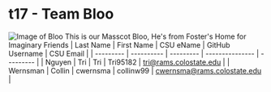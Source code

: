 # t17 - Team Bloo
![Image of Bloo](https://images-wixmp-ed30a86b8c4ca887773594c2.wixmp.com/f/5736f144-0ca5-4050-bd4d-3717c83771b5/ddh12q1-1b542ece-edc3-4997-8da5-f5a803615600.png?token=eyJ0eXAiOiJKV1QiLCJhbGciOiJIUzI1NiJ9.eyJzdWIiOiJ1cm46YXBwOiIsImlzcyI6InVybjphcHA6Iiwib2JqIjpbW3sicGF0aCI6IlwvZlwvNTczNmYxNDQtMGNhNS00MDUwLWJkNGQtMzcxN2M4Mzc3MWI1XC9kZGgxMnExLTFiNTQyZWNlLWVkYzMtNDk5Ny04ZGE1LWY1YTgwMzYxNTYwMC5wbmcifV1dLCJhdWQiOlsidXJuOnNlcnZpY2U6ZmlsZS5kb3dubG9hZCJdfQ.Qh8o7hMBaGiaSf1T8Lydq_SIiy9NLkgO8KhqwaANrzU)
This is our Masscot Bloo, He's from Foster's Home for Imaginary Friends
| Last Name | First Name | CSU eName | GitHub Username | CSU Email |
| --------- | ---------- | --------- | --------------- | --------- |
| Nguyen | Tri | Tri | Tri95182 | tri@rams.colostate.edu |
| Wernsman | Collin | cwernsma | collinw99 | cwernsma@rams.colostate.edu |
